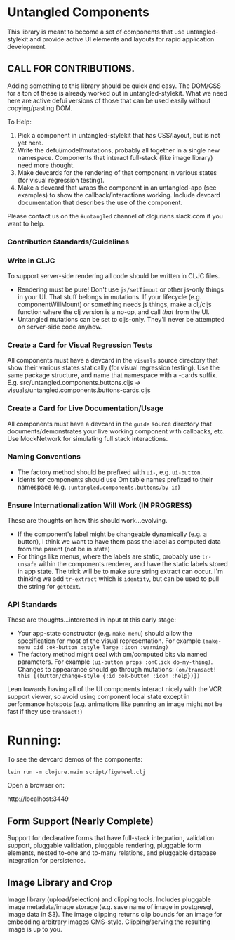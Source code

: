 # Untangled Components

This library is meant to become a set of components that use
untangled-stylekit and provide active UI elements and layouts for rapid application
development.

## CALL FOR CONTRIBUTIONS.

Adding something to this library should be quick and easy. The DOM/CSS 
for a ton of these is already worked out in untangled-stylekit. What we
need here are active defui versions of those that can be used easily 
without copying/pasting DOM.

To Help:

1. Pick a component in untangled-stylekit that has CSS/layout, but is not yet here.
2. Write the defui/model/mutations, probably all together in a single new namespace.
Components that interact full-stack (like image library) need more thought.
2. Make devcards for the rendering of that component in various states (for
visual regression testing).
3. Make a devcard that wraps the component in an untangled-app (see examples)
to show the callback/interactions working. Include devcard documentation that
describes the use of the component.

Please contact us on the `#untangled` channel of clojurians.slack.com if you 
want to help.

### Contribution Standards/Guidelines

### Write in CLJC

To support server-side rendering all code should be written in CLJC files. 

- Rendering must be pure! Don't use `js/setTimout` or other js-only things in your UI. That stuff belongs in mutations.
If your lifecycle (e.g. componentWillMount) or something needs js things, make a clj/cljs function where the clj version 
is a no-op, and call *that* from the UI.
- Untangled mutations can be set to cljs-only. They'll never be attempted on server-side code anyhow.

### Create a Card for Visual Regression Tests

All components must have a devcard in the `visuals` source directory that show their various states 
statically (for visual regression testing). Use the same package structure, and name that namespace with a -cards suffix.
E.g. src/untangled.components.buttons.cljs -> visuals/untangled.components.buttons-cards.cljs

### Create a Card for Live Documentation/Usage

All components must have a devcard in the `guide` source directory that documents/demonstrates
your live working component with callbacks, etc. Use MockNetwork for simulating full stack interactions.

### Naming Conventions

- The factory method should be prefixed with `ui-`, e.g. `ui-button`.
- Idents for components should use Om table names prefixed to their namespace (e.g. `:untangled.components.buttons/by-id`)

### Ensure Internationalization Will Work (IN PROGRESS)

These are thoughts on how this should work...evolving.

- If the component's label might be changeable dynamically (e.g. a button), I think we want to have them pass the label
as computed data from the parent (not be in state)
- For things like menus, where the labels are static, probably use `tr-unsafe` within the components renderer, and have
the static labels stored in app state. The trick will be to make sure string extract can occur. I'm thinking we
add `tr-extract` which is `identity`, but can be used to pull the string for `gettext`.

### API Standards

These are thoughts...interested in input at this early stage:

- Your app-state constructor (e.g. `make-menu`) should allow the specification for most of the visual representation. For
example `(make-menu :id :ok-button :style large :icon :warning)`
- The factory method might deal with om/computed bits via named parameters. 
For example `(ui-button props :onClick do-my-thing)`. Changes to appearance should go through mutations:
`(om/transact! this [(button/change-style {:id :ok-button :icon :help})])`

Lean towards having all of the UI components interact nicely with the VCR support viewer, so avoid using component
local state except in performance hotspots (e.g. animations like panning an image might not be fast if they use 
`transact!`)

# Running:

To see the devcard demos of the components:

```
lein run -m clojure.main script/figwheel.clj
```

Open a browser on:

http://localhost:3449

## Form Support (Nearly Complete)

Support for declarative forms that have full-stack integration, validation
support, pluggable validation, pluggable rendering, pluggable form elements, 
nested to-one and to-many relations, and pluggable database integration for
persistence.

## Image Library and Crop

Image library (upload/selection) and clipping tools. Includes pluggable
image metadata/image storage (e.g. save name of image in postgresql, image
data in S3). The image clipping returns clip bounds for an image for 
embedding arbitrary images CMS-style. Clipping/serving the resulting
image is up to you.
